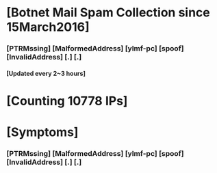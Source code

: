 # [Botnet Mail Spam Collection since 15March2016]
### [PTRMssing] [MalformedAddress] [ylmf-pc] [spoof] [InvalidAddress] [.] [.]
#### [Updated every 2~3 hours]

# [Counting 10778 IPs]

# [Symptoms] 
###   [PTRMssing] [MalformedAddress] [ylmf-pc] [spoof] [InvalidAddress] [.] [.]
